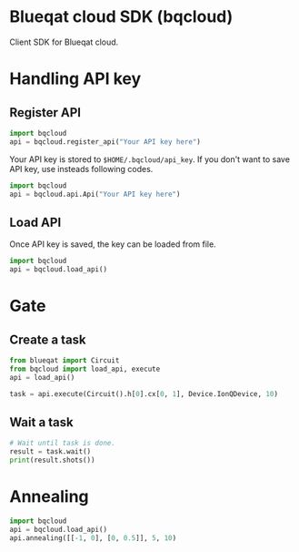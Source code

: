 # Blueqat cloud SDK (bqcloud)
Client SDK for Blueqat cloud.

# Handling API key
## Register API
```py
import bqcloud
api = bqcloud.register_api("Your API key here")
```

Your API key is stored to `$HOME/.bqcloud/api_key`.
If you don't want to save API key, use insteads following codes.

```py
import bqcloud
api = bqcloud.api.Api("Your API key here")
```

## Load API
Once API key is saved, the key can be loaded from file.

```py
import bqcloud
api = bqcloud.load_api()
```

# Gate

## Create a task
```py
from blueqat import Circuit
from bqcloud import load_api, execute
api = load_api()

task = api.execute(Circuit().h[0].cx[0, 1], Device.IonQDevice, 10)
```

## Wait a task
```py
# Wait until task is done.
result = task.wait()
print(result.shots())
```

# Annealing
```py
import bqcloud
api = bqcloud.load_api()
api.annealing([[-1, 0], [0, 0.5]], 5, 10)
```
